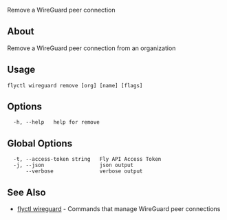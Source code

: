 <p class="font-medium tracking-tight text-gray-400 text-lg -mt-4 mb-9 pb-5 border-b">
  Remove a WireGuard peer connection
</p>

## About

Remove a WireGuard peer connection from an organization

## Usage

~~~
flyctl wireguard remove [org] [name] [flags]
~~~

## Options

~~~
  -h, --help   help for remove
~~~

## Global Options

~~~
  -t, --access-token string   Fly API Access Token
  -j, --json                  json output
      --verbose               verbose output
~~~

## See Also

* [flyctl wireguard](/docs/flyctl/wireguard/)	 - Commands that manage WireGuard peer connections

